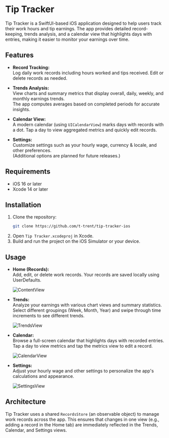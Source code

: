 # Tip Tracker

Tip Tracker is a SwiftUI-based iOS application designed to help users track their work hours and tip earnings. The app provides detailed record-keeping, trends analysis, and a calendar view that highlights days with entries, making it easier to monitor your earnings over time.

## Features

- **Record Tracking:**  
  Log daily work records including hours worked and tips received. Edit or delete records as needed.

- **Trends Analysis:**  
  View charts and summary metrics that display overall, daily, weekly, and monthly earnings trends.  
  The app computes averages based on completed periods for accurate insights.

- **Calendar View:**  
  A modern calendar (using `UICalendarView`) marks days with records with a dot. Tap a day to view aggregated metrics and quickly edit records.

- **Settings:**  
  Customize settings such as your hourly wage, currency & locale, and other preferences.  
  (Additional options are planned for future releases.)

## Requirements

- iOS 16 or later  
- Xcode 14 or later

## Installation

1. Clone the repository:
   ```bash
   git clone https://github.com/t-trent/tip-tracker-ios
   ```
2. Open `Tip Tracker.xcodeproj` in Xcode.
3. Build and run the project on the iOS Simulator or your device.

## Usage

- **Home (Records):**  
  Add, edit, or delete work records. Your records are saved locally using UserDefaults.

  ![ContentView](https://github.com/t-trent/tip-tracker-ios/blob/main/Tip%20Tracker/Preview%20Content/Screenshots/content-dark.png)

- **Trends:**  
  Analyze your earnings with various chart views and summary statistics.  
  Select different groupings (Week, Month, Year) and swipe through time increments to see different trends.
  
  ![TrendsView](https://github.com/t-trent/tip-tracker-ios/blob/main/Tip%20Tracker/Preview%20Content/Screenshots/trends-dark.png)

- **Calendar:**  
  Browse a full-screen calendar that highlights days with recorded entries.  
  Tap a day to view metrics and tap the metrics view to edit a record.
  
  ![CalendarView](https://github.com/t-trent/tip-tracker-ios/blob/main/Tip%20Tracker/Preview%20Content/Screenshots/calendar-dark.png)

- **Settings:**  
  Adjust your hourly wage and other settings to personalize the app's calculations and appearance.
  
  ![SettingsView](https://github.com/t-trent/tip-tracker-ios/blob/main/Tip%20Tracker/Preview%20Content/Screenshots/settings-dark.png)

## Architecture

Tip Tracker uses a shared `RecordsStore` (an observable object) to manage work records across the app. This ensures that changes in one view (e.g., adding a record in the Home tab) are immediately reflected in the Trends, Calendar, and Settings views.
